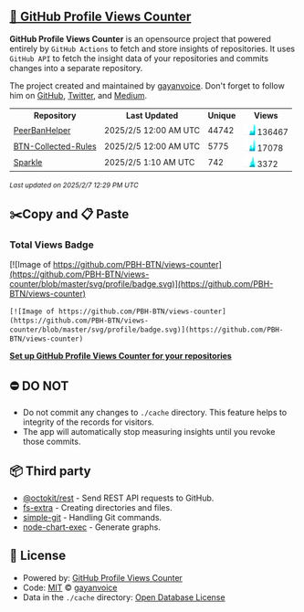 ## [🚀 GitHub Profile Views Counter](https://github.com/gayanvoice/github-profile-views-counter)
**GitHub Profile Views Counter** is an opensource project that powered entirely by  `GitHub Actions` to fetch and store insights of repositories.
It uses `GitHub API` to fetch the insight data of your repositories and commits changes into a separate repository.

The project created and maintained by [gayanvoice](https://github.com/gayanvoice). Don't forget to follow him on [GitHub](https://github.com/gayanvoice), [Twitter](https://twitter.com/gayanvoice), and [Medium](https://gayanvoice.medium.com/).

<table>
	<tr>
		<th>
			Repository
		</th>
		<th>
			Last Updated
		</th>
		<th>
			Unique
		</th>
		<th>
			Views
		</th>
	</tr>
	<tr>
		<td>
			<a href="https://github.com/PBH-BTN/views-counter/tree/master/readme/754169590/year.md">
				PeerBanHelper
			</a>
		</td>
		<td>
			2025/2/5 12:00 AM UTC
		</td>
		<td>
			44742
		</td>
		<td>
			<img alt="Response time graph" src="https://github.com/PBH-BTN/views-counter/raw/master/graph/754169590/small/year.png" height="20"> 136467
		</td>
	</tr>
	<tr>
		<td>
			<a href="https://github.com/PBH-BTN/views-counter/tree/master/readme/792975044/year.md">
				BTN-Collected-Rules
			</a>
		</td>
		<td>
			2025/2/5 12:00 AM UTC
		</td>
		<td>
			5775
		</td>
		<td>
			<img alt="Response time graph" src="https://github.com/PBH-BTN/views-counter/raw/master/graph/792975044/small/year.png" height="20"> 17078
		</td>
	</tr>
	<tr>
		<td>
			<a href="https://github.com/PBH-BTN/views-counter/tree/master/readme/841614381/year.md">
				Sparkle
			</a>
		</td>
		<td>
			2025/2/5 1:10 AM UTC
		</td>
		<td>
			742
		</td>
		<td>
			<img alt="Response time graph" src="https://github.com/PBH-BTN/views-counter/raw/master/graph/841614381/small/year.png" height="20"> 3372
		</td>
	</tr>
</table>

<small><i>Last updated on 2025/2/7 12:29 PM UTC</i></small>

## ✂️Copy and 📋 Paste
### Total Views Badge
[![Image of https://github.com/PBH-BTN/views-counter](https://github.com/PBH-BTN/views-counter/blob/master/svg/profile/badge.svg)](https://github.com/PBH-BTN/views-counter)

```readme
[![Image of https://github.com/PBH-BTN/views-counter](https://github.com/PBH-BTN/views-counter/blob/master/svg/profile/badge.svg)](https://github.com/PBH-BTN/views-counter)
```
[**Set up GitHub Profile Views Counter for your repositories**](https://github.com/gayanvoice/github-profile-views-counter)
## ⛔ DO NOT
- Do not commit any changes to `./cache` directory. This feature helps to integrity of the records for visitors.
- The app will automatically stop measuring insights until you revoke those commits.
## 📦 Third party

- [@octokit/rest](https://www.npmjs.com/package/@octokit/rest) - Send REST API requests to GitHub.
- [fs-extra](https://www.npmjs.com/package/fs-extra) - Creating directories and files.
- [simple-git](https://www.npmjs.com/package/simple-git) - Handling Git commands.
- [node-chart-exec](https://www.npmjs.com/package/node-chart-exec) - Generate graphs.
## 📄 License
- Powered by: [GitHub Profile Views Counter](https://github.com/gayanvoice/github-profile-views-counter)
- Code: [MIT](./LICENSE) © [gayanvoice](https://github.com/gayanvoice)
- Data in the `./cache` directory: [Open Database License](https://opendatacommons.org/licenses/odbl/1-0/)
